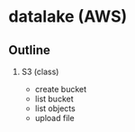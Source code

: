 # datalake (AWS)
## Outline
<ol>
<li> S3 (class) </li>
<ul>
<li> create bucket</li>
<li> list bucket</li>
<li> list objects</li>
<li> upload file</li>
</ul>
</ol>
